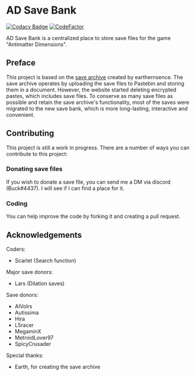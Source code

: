 # AD Save Bank

[![Codacy Badge](https://api.codacy.com/project/badge/Grade/c4ecfb67fb474461be82697169379392)](https://app.codacy.com/gh/Buck4437/save-bank?utm_source=github.com&utm_medium=referral&utm_content=Buck4437/save-bank&utm_campaign=Badge_Grade_Settings)
[![CodeFactor](https://www.codefactor.io/repository/github/buck4437/save-bank/badge/development)](https://www.codefactor.io/repository/github/buck4437/save-bank/overview/development)

AD Save Bank is a centralized place to store save files for the game "Antimatter Dimensions".

## Preface
This project is based on the [save archive](https://docs.google.com/document/d/1wkUvOwlFvTMCiTPvAjVNyuaILNRE6zoXms2S8R2RtA8/edit) created by earthernsence.
The save archive operates by uploading the save files to Pastebin and storing them in a document. However, the website started deleting encrypted pastes, which includes save files.
To conserve as many save files as possible and retain the save archive's functionality, most of the saves were migrated to the new save bank, which is more long-lasting, interactive and convenient.

## Contributing
This project is still a work in progress. There are a number of ways you can contribute to this project:

### Donating save files
If you wish to donate a save file, you can send me a DM via discord (Buck#4437). I will see if I can find a place for it.

### Coding
You can help improve the code by forking it and creating a pull request.

## Acknowledgements
Coders:
-   Scarlet (Search function)

Major save donors:
-   Lars (Dilation saves)

Save donors:
-   AlVolrs
-   Autissima
-   Hira
-   L5racer
-   MegaminX
-   MetroidLover97
-   SpicyCrusader

Special thanks:
-   Earth, for creating the save archive
